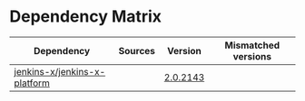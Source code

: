 # Dependency Matrix

Dependency | Sources | Version | Mismatched versions
---------- | ------- | ------- | -------------------
[jenkins-x/jenkins-x-platform](https://github.com/jenkins-x/jenkins-x-platform) |  | [2.0.2143](https://github.com/jenkins-x/jenkins-x-platform/releases/tag/v2.0.2143) | 
